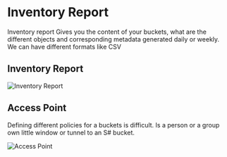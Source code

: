 # Inventory Report
Inventory report Gives you the content of your buckets, what are the different objects and corresponding metadata generated daily or weekly.
We can have different formats like CSV

## Inventory Report
![Inventory Report](image_44.png)


## Access Point
Defining different policies for a buckets is difficult.
Is a person or a group own little window or tunnel to an S# bucket.

![Access Point](image_45.png)